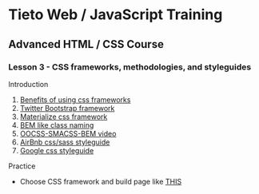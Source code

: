 # Tieto Web / JavaScript Training

## Advanced HTML / CSS Course
### Lesson 3 - CSS frameworks, methodologies, and styleguides

Introduction
1. [Benefits of using css frameworks](https://css-tricks.com/what-are-the-benefits-of-using-a-css-framework/)
2. [Twitter Bootstrap framework](https://getbootstrap.com/)
3. [Materialize css framework](https://materializecss.com/)
4. [BEM like class naming](https://cssguidelin.es/#bem-like-naming)
5. [OOCSS-SMACSS-BEM video](https://www.youtube.com/watch?v=6co781JgoqQ&list=PLevJzQw__HcQFWat7LxBLpLhbn-jx1lZ8)
6. [AirBnb css/sass styleguide](https://github.com/airbnb/css)
7. [Google css styleguide](https://google.github.io/styleguide/htmlcssguide.html#CSS)

Practice
- Choose CSS framework and build page like [THIS](https://www.w3schools.com/w3css/tryw3css_templates_architect.htm)